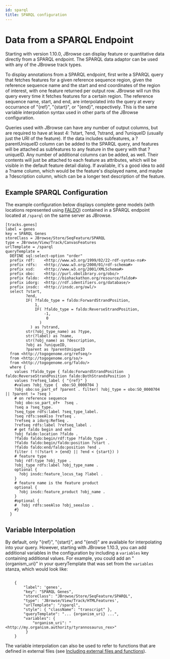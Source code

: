 ```yaml
---
id: sparql
title: SPARQL configuration
---
```



# Data from a SPARQL Endpoint

Starting with version 1.10.0, JBrowse can display feature or quantitative data directly from a SPARQL endpoint. The SPARQL data adaptor can be used with any of the JBrowse track types.

To display annotations from a SPARQL endpoint, first write a SPARQL query that fetches features for a given reference sequence region, given the reference sequence name and the start and end coordinates of the region of interest, with one feature returned per output row. JBrowse will run this query every time it fetches features for a certain region. The reference sequence name, start, and end, are interpolated into the query at every occurrance of "{ref}", "{start}", or "{end}", respectively. This is the same variable interpolation syntax used in other parts of the JBrowse configuration.

Queries used with JBrowse can have any number of output columns, but are required to have at least 4: ?start, ?end, ?strand, and ?uniqueID (usually just the URI of the feature). If the data includes subfeatures, a ?parentUniqueID column can be added to the SPARQL query, and features will be attached as subfeatures to any feature in the query with that ?uniqueID. Any number of additional columns can be added, as well. Their contents will just be attached to each feature as attributes, which will be visible in the default feature detail dialog. If available, it's a good idea to add a ?name column, which would be the feature's displayed name, and maybe a ?description column, which can be a longer text description of the feature.

## Example SPARQL Configuration

The example configuration below displays complete gene models (with locations represented using [FALDO](https://github.com/JervenBolleman/FALDO)) contained in a SPARQL endpoint located at `/sparql` on the same server as JBrowse.

    [tracks.genes]
    label = genes
    key = SPARQL Genes
    storeClass = JBrowse/Store/SeqFeature/SPARQL
    type = JBrowse/View/Track/CanvasFeatures
    urlTemplate = /sparql
    queryTemplate =
      DEFINE sql:select-option "order"
      prefix rdf:    <http://www.w3.org/1999/02/22-rdf-syntax-ns#>
      prefix rdfs:   <http://www.w3.org/2000/01/rdf-schema#>
      prefix xsd:    <http://www.w3.org/2001/XMLSchema#>
      prefix obo:    <http://purl.obolibrary.org/obo/>
      prefix faldo:  <http://biohackathon.org/resource/faldo#>
      prefix idorg:  <http://rdf.identifiers.org/database/>
      prefix insdc:  <http://insdc.org/owl/>
      select ?start,
             ?end,
             IF( ?faldo_type = faldo:ForwardStrandPosition,
                 1,
                 IF( ?faldo_type = faldo:ReverseStrandPosition,
                     -1,
                      0
                   )
               ) as ?strand,
             str(?obj_type_name) as ?type,
             str(?label) as ?name,
             str(?obj_name) as ?description,
             ?obj as ?uniqueID,
             ?parent as ?parentUniqueID
      from <http://togogenome.org/refseq/>
      from <http://togogenome.org/so/>
      from <http://togogenome.org/faldo/>
      where {
        values ?faldo_type { faldo:ForwardStrandPosition faldo:ReverseStrandPosition faldo:BothStrandsPosition }
        values ?refseq_label { "{ref}" }
        #values ?obj_type {  obo:SO_0000704 }
        ?obj obo:so_part_of ?parent . filter( ?obj_type = obo:SO_0000704 || ?parent != ?seq )
        # on reference sequence
        ?obj obo:so_part_of+  ?seq .
        ?seq a ?seq_type.
        ?seq_type rdfs:label ?seq_type_label.
        ?seq rdfs:seeAlso ?refseq .
        ?refseq a idorg:RefSeq .
        ?refseq rdfs:label ?refseq_label .
        # get faldo begin and end
        ?obj faldo:location ?faldo .
        ?faldo faldo:begin/rdf:type ?faldo_type .
        ?faldo faldo:begin/faldo:position ?start .
        ?faldo faldo:end/faldo:position ?end .
        filter ( !(?start > {end} || ?end < {start}) )
        # feature type
        ?obj rdf:type ?obj_type .
        ?obj_type rdfs:label ?obj_type_name .
        optional {
          ?obj insdc:feature_locus_tag ?label .
        }
        # feature name is the feature product
        optional {
          ?obj insdc:feature_product ?obj_name .
        }
        #optional {
        #  ?obj rdfs:seeAlso ?obj_seealso .
        #}
      }

## Variable Interpolation

By default, only "{ref}", "{start}", and "{end}" are available for interpolating into your query. However, starting with JBrowse 1.10.3, you can add additional variables in the configuration by including a `variables` key containing additional values. For example, you could add an "{organism_uri}" in your queryTemplate that was set from the `variables` stanza, which would look like:

~~~~ {.javascript}

    {
        "label": 'genes',
        "key": "SPARQL Genes",
        "storeClass": "JBrowse/Store/SeqFeature/SPARQL",
        "type": 'JBrowse/View/Track/HTMLFeatures',
        "urlTemplate": "/sparql",
        "style": { "className": "transcript" },
        "queryTemplate": "... {organism_uri} ...",
        "variables": {
            "organism_uri": "<http://my.organism.authority/tyrannosaurus_rex>"
         }
    }
~~~~

The variable interpolation can also be used to refer to functions that are defined in external files (see [Including external files and functions](#including-external-files-and-functions-in-tracklistjson "wikilink")).
